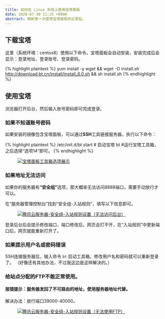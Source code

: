```yaml
---
title: 如何在 Linux 系统上使用宝塔面板  
date: 2020-07-30 11:25 +0800
abstract: 萌新第一次使用宝塔面板的记录贴。
---
```


## 下载宝塔

这里（系统环境：centos8）使用以下命令，宝塔面板会自动安装，安装完成后会显示：登录地址、登录账号、登录密码。

{% highlight plaintext %}
yum install -y wget && wget -O install.sh http://download.bt.cn/install/install_6.0.sh && sh install.sh 
{% endhighlight %}

## 使用宝塔

浏览器打开后台，然后输入账号密码即可完成登录。

### 如果不知道账号密码

如果安装的镜像包含宝塔面板，可以通过<b>SSH</b>工具链接服务器，执行以下命令：

{% highlight plaintext %}
/etc/init.d/bt start    # 启动宝塔
bt  #运行宝塔工具箱，之后选择“选项14”即可。
{% endhighlight %}

<figure class="post-body-img-figure">
    <div class="row justify-content-center">
        <div class="col-12 col-lg-12">
            <a class="d-block" href="{{ site.baseurl | relative_url }}/assets/post/2020-07-30-how-to-use-baota-on-linux/bt.png">
                <img class="w-100" src="{{ site.baseurl | relative_url }}/assets/post/2020-07-30-how-to-use-baota-on-linux/bt.png" alt="宝塔面板工具箱选项展示">
            </a>
        </div>
    </div>
</figure>

### 如果地址无法访问

如果你的服务器有<b>“安全组”</b>选项，那大概率无法访问8888端口，需要手动放行才可以。

在“服务器管理控制台”找到“安全组-入站规则”，填写以下信息即可。

<figure class="post-body-img-figure">
    <div class="row justify-content-center">
        <div class="col-12 col-lg-12">
            <a class="d-block" href="{{ site.baseurl | relative_url }}/assets/post/2020-07-30-how-to-use-baota-on-linux/bt_port.png">
                <img class="w-100" src="{{ site.baseurl | relative_url }}/assets/post/2020-07-30-how-to-use-baota-on-linux/bt_port.png" alt="腾讯云服务器-安全组-入站规则设置（无法访问后台）">
            </a>
        </div>
    </div>
</figure>

登录后台后会提示修改端口，端口修改后，网页会打不开，在“入站规则”中更新端口后，网页就能重新打开了。

### 如果提示用户名或密码错误

SSH连接服务器后，输入命令 `bt` 启动工具箱，修改用户名和密码就可以重新登录了。
（好像还有其他办法，不过我这边是这样解决的。）

### 给站点分配的FTP不能正常使用。

#### 报错提示：服务器发回了不可路由的地址，使用服务器地址代替。

解决办法：放行端口39000-40000。

<figure class="post-body-img-figure">
    <div class="row justify-content-center">
        <div class="col-12 col-lg-12">
            <a class="d-block" href="{{ site.baseurl | relative_url }}/assets/post/2020-07-30-how-to-use-baota-on-linux/bt_ftp.png">
                <img class="w-100" src="{{ site.baseurl | relative_url }}/assets/post/2020-07-30-how-to-use-baota-on-linux/bt_ftp.png" alt="腾讯云服务器-安全组-入站规则设置（无法使用FTP）">
            </a>
        </div>
    </div>
</figure>